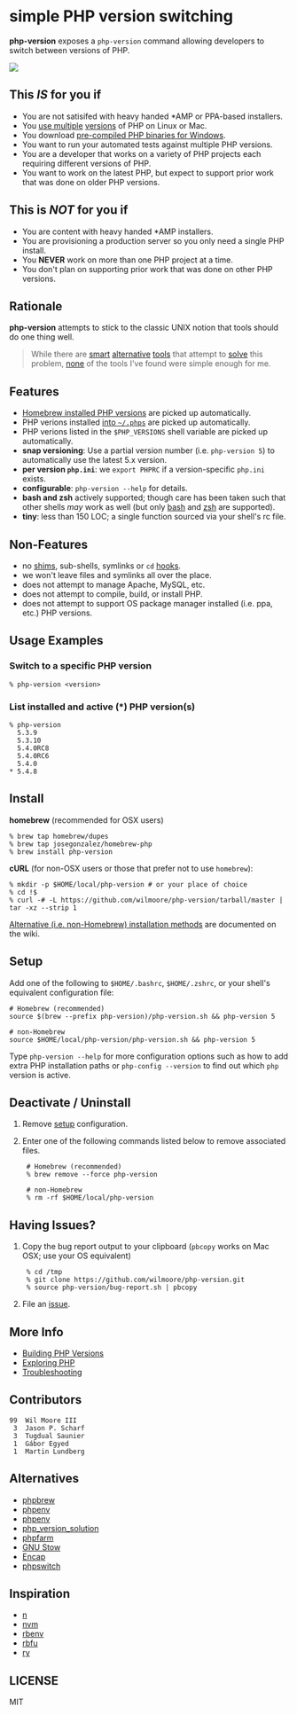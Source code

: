 # simple PHP version switching

**php-version** exposes a `php-version` command allowing developers to switch between versions of PHP.

![](http://i.cloudup.com/Rl7FXze6ra.png)


## This _IS_ for you if

-   You are not satisifed with heavy handed *AMP or PPA-based installers.
-   You [use multiple][homebrew-php] [versions][php-build] of PHP on Linux or Mac.
-   You download [pre-compiled PHP binaries for Windows][windows-bin].
-   You want to run your automated tests against multiple PHP versions.
-   You are a developer that works on a variety of PHP projects each requiring different versions of PHP.
-   You want to work on the latest PHP, but expect to support prior work that was done on older PHP versions.


## This is _NOT_ for you if

-   You are content with heavy handed *AMP installers.
-   You are provisioning a production server so you only need a single PHP install.
-   You **NEVER** work on more than one PHP project at a time.
-   You don't plan on supporting prior work that was done on other PHP versions.


## Rationale

**php-version** attempts to stick to the classic UNIX notion that tools should do one thing well.

>   While there are [smart](https://github.com/c9s/phpbrew) [alternative](https://github.com/CHH/phpenv)
>   [tools](http://sourceforge.net/p/phpfarm/wiki/Home/) that attempt to [solve](https://github.com/convissor/php_version_solution)
>   this problem, [none](http://www.gnu.org/s/stow/) of the tools I've found were simple enough for me.


## Features

-   [Homebrew installed PHP versions][homebrew-php] are picked up automatically.
-   PHP verions installed [into `~/.phps`][build-php-vers] are picked up automatically.
-   PHP verions listed in the `$PHP_VERSIONS` shell variable are picked up automatically.
-   **snap versioning**: Use a partial version number (i.e. `php-version 5`) to automatically use the latest 5.x version.
-   **per version `php.ini`**: we `export PHPRC` if a version-specific `php.ini` exists.
-   **configurable**: `php-version --help` for details.
-   **bash and zsh** actively supported; though care has been taken such that other shells _may_ work as well (but only [bash] and [zsh] are supported).
-   **tiny**: less than 150 LOC; a single function sourced via your shell's rc file.


## Non-Features

-   no [shims][], sub-shells, symlinks or `cd` [hooks][].
-   we won't leave files and symlinks all over the place.
-   does not attempt to manage Apache, MySQL, etc.
-   does not attempt to compile, build, or install PHP.
-   does not attempt to support OS package manager installed (i.e. ppa, etc.) PHP versions.


## Usage Examples

### Switch to a specific PHP version

    % php-version <version>

### List installed and active (*) PHP version(s)

    % php-version
      5.3.9
      5.3.10
      5.4.0RC8
      5.4.0RC6
      5.4.0
    * 5.4.8


## Install

**homebrew** (recommended for OSX users)

    % brew tap homebrew/dupes
    % brew tap josegonzalez/homebrew-php
    % brew install php-version

**cURL** (for non-OSX users or those that prefer not to use `homebrew`):

    % mkdir -p $HOME/local/php-version # or your place of choice
    % cd !$
    % curl -# -L https://github.com/wilmoore/php-version/tarball/master | tar -xz --strip 1

[Alternative (i.e. non-Homebrew) installation methods][opt-install] are documented on the wiki.


## Setup

Add one of the following to `$HOME/.bashrc`, `$HOME/.zshrc`, or your shell's equivalent configuration file:

    # Homebrew (recommended)
    source $(brew --prefix php-version)/php-version.sh && php-version 5
      
    # non-Homebrew
    source $HOME/local/php-version/php-version.sh && php-version 5

Type `php-version --help` for more configuration options such as how to add extra PHP installation paths or `php-config --version` to find out which `php` version is active.


## Deactivate / Uninstall

1. Remove [setup](https://github.com/wilmoore/php-version#setup) configuration.

2. Enter one of the following commands listed below to remove associated files.

        # Homebrew (recommended)
        % brew remove --force php-version

        # non-Homebrew
        % rm -rf $HOME/local/php-version


## Having Issues?

1. Copy the bug report output to your clipboard (`pbcopy` works on Mac OSX; use your OS equivalent)

        % cd /tmp
        % git clone https://github.com/wilmoore/php-version.git
        % source php-version/bug-report.sh | pbcopy

2. File an [issue](https://github.com/wilmoore/php-version/issues?state=open).


## More Info

-   [Building PHP Versions][build-php-vers]
-   [Exploring PHP][exploring]
-   [Troubleshooting][trouble]


## Contributors

```
99  Wil Moore III
 3  Jason P. Scharf
 3  Tugdual Saunier
 1  Gábor Egyed
 1  Martin Lundberg
```


## Alternatives

-   [phpbrew](https://github.com/c9s/phpbrew)
-   [phpenv](https://github.com/CHH/phpenv)
-   [phpenv](https://github.com/humanshell/phpenv)
-   [php_version_solution](https://github.com/convissor/php_version_solution)
-   [phpfarm](http://sourceforge.net/p/phpfarm/wiki/Home/)
-   [GNU Stow](http://www.gnu.org/s/stow/)
-   [Encap](http://www.encap.org/)
-   [phpswitch](https://github.com/jubianchi/phpswitch)


## Inspiration

-   [n](https://github.com/visionmedia/n)
-   [nvm](https://github.com/creationix/nvm)
-   [rbenv](https://github.com/sstephenson/rbenv)
-   [rbfu](https://github.com/hmans/rbfu)
-   [ry](https://github.com/jayferd/ry)


## LICENSE

  MIT



[php-build]:        https://github.com/CHH/php-build
[homebrew-php]:     https://github.com/josegonzalez/homebrew-php
[build-php-vers]:   https://github.com/wilmoore/php-version/wiki/Building-PHP-Versions
[windows-bin]:      http://windows.php.net/download
[windows-port]:     https://github.com/wilmoore/php-version/issues/2
[manual-build]:     https://github.com/wilmoore/php-version#compilation-recommendations
[shims]:            https://github.com/sstephenson/rbenv#understanding-shims
[hooks]:            https://rvm.io/workflow/hooks
[opt-install]:      https://github.com/wilmoore/php-version/wiki/Installing
[exploring]:        https://github.com/wilmoore/php-version/wiki/Exploring-PHP
[trouble]:          https://github.com/wilmoore/php-version/wiki/Troubleshooting
[bash]:             http://www.gnu.org/software/bash/
[zsh]:              http://www.zsh.org/


